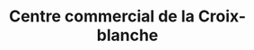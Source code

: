 ---
title: "Centre commercial de la Croix-blanche"
url: /le-mee-sur-seine/centre-commercial-de-la-croix-blanche/
shop: centre commercial
---